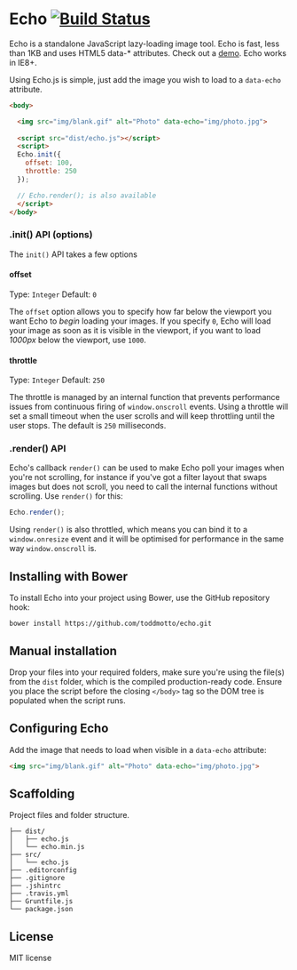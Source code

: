 # Echo [![Build Status](https://travis-ci.org/toddmotto/echo.png)](https://travis-ci.org/toddmotto/echo)

Echo is a standalone JavaScript lazy-loading image tool. Echo is fast, less than 1KB and uses HTML5 data-* attributes. Check out a [demo](http://toddmotto.com/labs/echo). Echo works in IE8+.

Using Echo.js is simple, just add the image you wish to load to a `data-echo`  attribute.

```html
<body>

  <img src="img/blank.gif" alt="Photo" data-echo="img/photo.jpg">
  
  <script src="dist/echo.js"></script>
  <script>
  Echo.init({
    offset: 100,
    throttle: 250
  });

  // Echo.render(); is also available
  </script>
</body>
```

### .init() API (options)

The `init()` API takes a few options

#### offset
Type: `Integer` Default: `0`

The `offset` option allows you to specify how far below the viewport you want Echo to _begin_ loading your images. If you specify `0`, Echo will load your image as soon as it is visible in the viewport, if you want to load _1000px_ below the viewport, use `1000`.

#### throttle
Type: `Integer` Default: `250`

The throttle is managed by an internal function that prevents performance issues from continuous firing of `window.onscroll` events. Using a throttle will set a small timeout when the user scrolls and will keep throttling until the user stops. The default is `250` milliseconds.

### .render() API

Echo's callback `render()` can be used to make Echo poll your images when you're not scrolling, for instance if you've got a filter layout that swaps images but does not scroll, you need to call the internal functions without scrolling. Use `render()` for this:

```js
Echo.render();
```

Using `render()` is also throttled, which means you can bind it to a `window.onresize` event and it will be optimised for performance in the same way `window.onscroll` is.

## Installing with Bower
To install Echo into your project using Bower, use the GitHub repository hook:

```
bower install https://github.com/toddmotto/echo.git
```

## Manual installation
Drop your files into your required folders, make sure you're using the file(s) from the `dist` folder, which is the compiled production-ready code. Ensure you place the script before the closing `</body>` tag so the DOM tree is populated when the script runs.

## Configuring Echo
Add the image that needs to load when visible in a `data-echo` attribute:

```html
<img src="img/blank.gif" alt="Photo" data-echo="img/photo.jpg">
```

## Scaffolding
Project files and folder structure.

```
├── dist/
│   ├── echo.js
│   └── echo.min.js
├── src/
│   └── echo.js
├── .editorconfig
├── .gitignore
├── .jshintrc
├── .travis.yml
├── Gruntfile.js
└── package.json
```

## License
MIT license
